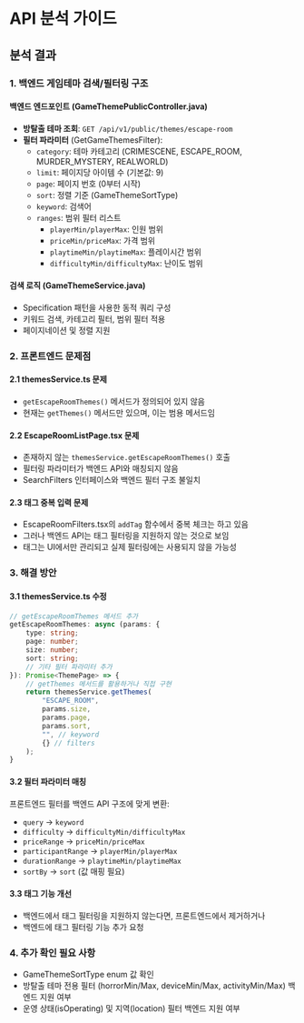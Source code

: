 # API 분석 가이드

## 분석 결과

### 1. 백엔드 게임테마 검색/필터링 구조

#### 백엔드 엔드포인트 (GameThemePublicController.java)
- **방탈출 테마 조회**: `GET /api/v1/public/themes/escape-room`
- **필터 파라미터** (GetGameThemesFilter):
  - `category`: 테마 카테고리 (CRIMESCENE, ESCAPE_ROOM, MURDER_MYSTERY, REALWORLD)
  - `limit`: 페이지당 아이템 수 (기본값: 9)
  - `page`: 페이지 번호 (0부터 시작)
  - `sort`: 정렬 기준 (GameThemeSortType)
  - `keyword`: 검색어
  - `ranges`: 범위 필터 리스트
    - `playerMin/playerMax`: 인원 범위
    - `priceMin/priceMax`: 가격 범위
    - `playtimeMin/playtimeMax`: 플레이시간 범위
    - `difficultyMin/difficultyMax`: 난이도 범위

#### 검색 로직 (GameThemeService.java)
- Specification 패턴을 사용한 동적 쿼리 구성
- 키워드 검색, 카테고리 필터, 범위 필터 적용
- 페이지네이션 및 정렬 지원

### 2. 프론트엔드 문제점

#### 2.1 themesService.ts 문제
- `getEscapeRoomThemes()` 메서드가 정의되어 있지 않음
- 현재는 `getThemes()` 메서드만 있으며, 이는 범용 메서드임

#### 2.2 EscapeRoomListPage.tsx 문제
- 존재하지 않는 `themesService.getEscapeRoomThemes()` 호출
- 필터링 파라미터가 백엔드 API와 매칭되지 않음
- SearchFilters 인터페이스와 백엔드 필터 구조 불일치

#### 2.3 태그 중복 입력 문제
- EscapeRoomFilters.tsx의 `addTag` 함수에서 중복 체크는 하고 있음
- 그러나 백엔드 API는 태그 필터링을 지원하지 않는 것으로 보임
- 태그는 UI에서만 관리되고 실제 필터링에는 사용되지 않을 가능성

### 3. 해결 방안

#### 3.1 themesService.ts 수정
```typescript
// getEscapeRoomThemes 메서드 추가
getEscapeRoomThemes: async (params: {
    type: string;
    page: number;
    size: number;
    sort: string;
    // 기타 필터 파라미터 추가
}): Promise<ThemePage> => {
    // getThemes 메서드를 활용하거나 직접 구현
    return themesService.getThemes(
        "ESCAPE_ROOM",
        params.size,
        params.page,
        params.sort,
        "", // keyword
        {} // filters
    );
}
```

#### 3.2 필터 파라미터 매칭
프론트엔드 필터를 백엔드 API 구조에 맞게 변환:
- `query` → `keyword`
- `difficulty` → `difficultyMin/difficultyMax`
- `priceRange` → `priceMin/priceMax`
- `participantRange` → `playerMin/playerMax`
- `durationRange` → `playtimeMin/playtimeMax`
- `sortBy` → `sort` (값 매핑 필요)

#### 3.3 태그 기능 개선
- 백엔드에서 태그 필터링을 지원하지 않는다면, 프론트엔드에서 제거하거나
- 백엔드에 태그 필터링 기능 추가 요청

### 4. 추가 확인 필요 사항
- GameThemeSortType enum 값 확인
- 방탈출 테마 전용 필터 (horrorMin/Max, deviceMin/Max, activityMin/Max) 백엔드 지원 여부
- 운영 상태(isOperating) 및 지역(location) 필터 백엔드 지원 여부